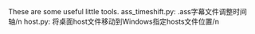These are some useful little tools.
ass_timeshift.py: .ass字幕文件调整时间轴/n
host.py: 将桌面host文件移动到Windows指定hosts文件位置/n
